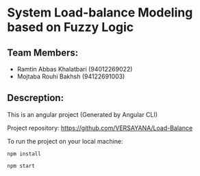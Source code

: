 # System Load-balance Modeling based on Fuzzy Logic

## Team Members:
- Ramtin Abbas Khalatbari (94012269022)
- Mojtaba Rouhi Bakhsh (94122691003)

## Descreption:
This is an angular project (Generated by Angular CLI)

Project repository: https://github.com/VERSAYANA/Load-Balance

To run the project on your local machine:

`npm install`

`npm start`
